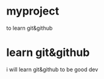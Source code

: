 # myproject
to learn git&amp;github
<h1>learn git&github</h1>
<p>i will learn git&github to be good dev</p>
